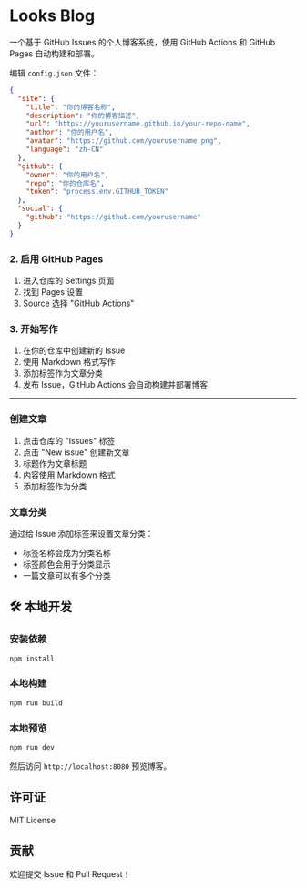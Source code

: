 # Looks Blog

一个基于 GitHub Issues 的个人博客系统，使用 GitHub Actions 和 GitHub Pages 自动构建和部署。

编辑 `config.json` 文件：

```json
{
  "site": {
    "title": "你的博客名称",
    "description": "你的博客描述",
    "url": "https://yourusername.github.io/your-repo-name",
    "author": "你的用户名",
    "avatar": "https://github.com/yourusername.png",
    "language": "zh-CN"
  },
  "github": {
    "owner": "你的用户名",
    "repo": "你的仓库名",
    "token": "process.env.GITHUB_TOKEN"
  },
  "social": {
    "github": "https://github.com/yourusername"
  }
}
```

### 2. 启用 GitHub Pages

1. 进入仓库的 Settings 页面
2. 找到 Pages 设置
3. Source 选择 "GitHub Actions"

### 3. 开始写作

1. 在你的仓库中创建新的 Issue
2. 使用 Markdown 格式写作
3. 添加标签作为文章分类
4. 发布 Issue，GitHub Actions 会自动构建并部署博客

--------------------------

### 创建文章

1. 点击仓库的 "Issues" 标签
2. 点击 "New issue" 创建新文章
3. 标题作为文章标题
4. 内容使用 Markdown 格式
5. 添加标签作为分类

### 文章分类

通过给 Issue 添加标签来设置文章分类：

- 标签名称会成为分类名称
- 标签颜色会用于分类显示
- 一篇文章可以有多个分类



## 🛠️ 本地开发

### 安装依赖

```bash
npm install
```

### 本地构建

```bash
npm run build
```

### 本地预览

```bash
npm run dev
```

然后访问 `http://localhost:8080` 预览博客。


##  许可证

MIT License

##  贡献

欢迎提交 Issue 和 Pull Request！
